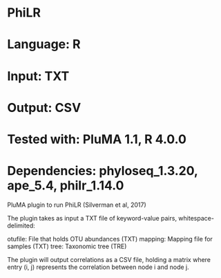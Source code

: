 # PhiLR
# Language: R
# Input: TXT
# Output: CSV
# Tested with: PluMA 1.1, R 4.0.0
# Dependencies: phyloseq_1.3.20, ape_5.4, philr_1.14.0

PluMA plugin to run PhiLR (Silverman et al, 2017)

The plugin takes as input a TXT file of keyword-value pairs, whitespace-delimited:

otufile: File that holds OTU abundances (TXT)
mapping: Mapping file for samples (TXT)
tree: Taxonomic tree (TRE)

The plugin will output correlations as a CSV file, holding a matrix where entry (i, j) represents the correlation between node i and node j.
